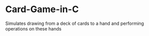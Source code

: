 # Card-Game-in-C
Simulates drawing from a deck of cards to a hand and performing operations on these hands
